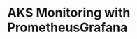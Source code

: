 # AKS Monitoring with PrometheusGrafana                                                                                                                                                                                                                                                                                                                                                                                                                                                                                                   
